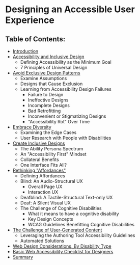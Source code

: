 # Designing an Accessible User Experience

## Table of Contents:

- [Introduction](README.md)
- [Accessibility and Inclusive Design](a11y-inclusive-design)
  - Defining Accessibility as the Minimum Goal
  - 7 Principles of Universal Design
- [Avoid Exclusive Design Patterns](avoid-exclusive-design-patterns)
  - Examine Assumptions
  - Designs that Cause Exclusion
  - Learning from Accessibility Design Failures
    - Failure to Design
    - Ineffective Designs
    - Incomplete Designs
    - Bad Retrofitting
    - Inconvenient or Stigmatizing Designs
    - "Accessibility Rot" Over Time
- [Embrace Diversity](embrace-diversity)
  - Examining the Edge Cases
  - User Research with People with Disabilities
- [Create Inclusive Designs](create-inclusive-designs)
  - The Ability Persona Spectrum
  - An "Accessibility First" Mindset
  - Collateral Benefits
  - One Interface Fits All?
- [Rethinking "Affordances"](rethinking-affordances)
  - Defining Affordances
  - Blind: An Audio-Structural UX
    - Overall Page UX
    - Interaction UX
  - Deafblind: A Tactile-Structural Text-only UX
  - Deaf: A Silent Visual UX
  - The Challenge of Cognitive Disabilities
    - What it means to have a cognitive disability
    - Key Design Concepts
    - WCAG Guidelines Benefitting Cognitive Disabilities
- [The Challenge of User-Generated Content](the-challenge-of-user-generated-content)
  - Leveraging the Authoring Tool Accessibility Guidelines
  - Automated Solutions
- [Web Design Considerations, By Disability Type](pdf-checklists/design-considerations-for-disabilities.pdf)
- [Basic Web Accessibility Checklist for Designers](pdf-checklists/basic-web-accessibility-checklist-for-designers.pdf)
- [Summary](summary.md)
